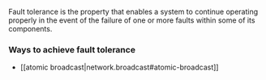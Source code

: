 
Fault tolerance is the property that enables a system to continue operating properly in the event of the failure of one or more faults within some of its components.

### Ways to achieve fault tolerance
- [[atomic broadcast|network.broadcast#atomic-broadcast]]